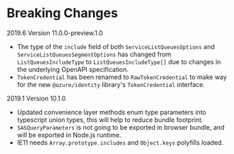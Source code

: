 # Breaking Changes

2019.6 Version 11.0.0-preview.1.0
* The type of the `include` field of both `ServiceListQueuesOptions` and `ServiceListQueuesSegmentOptions` has changed from `ListQueuesIncludeType` to `ListQueuesIncludeType[]` due to changes in the underlying OpenAPI specification.
* `TokenCredential` has been renamed to `RawTokenCredential` to make way for the new `@azure/identity` library's `TokenCredential` interface.

2019.1 Version 10.1.0
* Updated convenience layer methods enum type parameters into typescript union types, this will help to reduce bundle footprint.
* `SASQueryParameters` is not going to be exported in browser bundle, and will be exported in Node.js runtime.
* IE11 needs `Array.prototype.includes` and `Object.keys` polyfills loaded.
